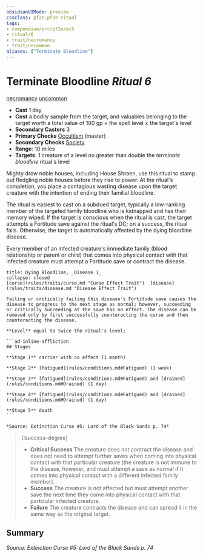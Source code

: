 ```yaml
---
obsidianUIMode: preview
cssclass: pf2e,pf2e-ritual
tags:
- compendium/src/pf2e/ec5
- ritual/6
- trait/necromancy
- trait/uncommon
aliases: ["Terminate Bloodline"]
---
```

# Terminate Bloodline *Ritual 6*  
[necromancy](necromancy.md "Necromancy School Trait")  [uncommon](uncommon.md "Uncommon Rarity Trait")  

- **Cast** 1 day
- **Cost** a bodily sample from the target, and valuables belonging to the target worth a total value of 100 gp × the spell level × the target's level
- **Secondary Casters** 3
- **Primary Checks** [Occultism](skills.md#Occultism) (master)
- **Secondary Checks** [Society](skills.md#Society)
- **Range**: 10 miles
- **Targets**: 1 creature of a level no greater than double the _terminate bloodline_ ritual's level

Mighty drow noble houses, including House Shraen, use this ritual to stamp out fledgling noble houses before they rise to power. At the ritual's completion, you place a contagious wasting disease upon the target creature with the intention of ending their familial bloodline.

The ritual is easiest to cast on a subdued target, typically a low-ranking member of the targeted family bloodline who is kidnapped and has their memory wiped. If the target is conscious when the ritual is cast, the target attempts a Fortitude save against the ritual's DC; on a success, the ritual fails. Otherwise, the target is automatically affected by the dying bloodline disease.

Every member of an infected creature's immediate family (blood relationship or parent or child) that comes into physical contact with that infected creature must attempt a Fortitude save or contract the disease.

````ad-embed-affliction
title: Dying Bloodline, _Disease 1_
collapse: closed
[curse](rules/traits/curse.md "Curse Effect Trait")  [disease](rules/traits/disease.md "Disease Effect Trait")  

Failing or critically failing this disease's Fortitude save causes the disease to progress to the next stage as normal; however, succeeding or critically succeeding at the save has no effect. The disease can be removed only by first successfully counteracting the curse and then counteracting the disease.

**Level** equal to twice the ritual's level;

```ad-inline-affliction
## Stages

**Stage 1** carrier with no effect (1 month)

**Stage 2** [fatigued](rules/conditions.md#Fatigued) (1 week)

**Stage 3** [fatigued](rules/conditions.md#Fatigued) and [drained](rules/conditions.md#Drained) (1 day)

**Stage 4** [fatigued](rules/conditions.md#Fatigued) and [drained](rules/conditions.md#Drained) (1 day)

**Stage 5** death
```

*Source: Extinction Curse #5: Lord of the Black Sands p. 74*
````

> [!success-degree] 
> - **Critical Success** The creature does not contract the disease and does not need to attempt further saves when coming into physical contact with that particular creature (the creature is not immune to the disease, however, and must attempt a save as normal if it comes into physical contact with a different infected family member).
> - **Success** The creature is not affected but must attempt another save the next time they come into physical contact with that particular infected creature.
> - **Failure** The creature contracts the disease and can spread it in the same way as the original target.


## Summary

*Source: Extinction Curse #5: Lord of the Black Sands p. 74*